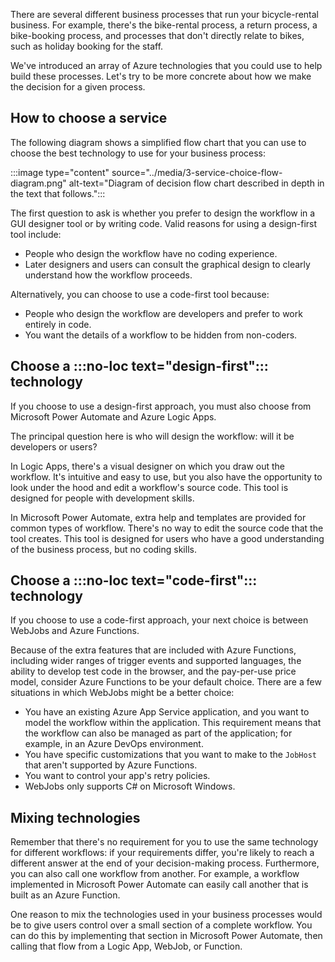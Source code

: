 There are several different business processes that run your bicycle-rental business. For example, there's the bike-rental process, a return process, a bike-booking process, and processes that don't directly relate to bikes, such as holiday booking for the staff.

We've introduced an array of Azure technologies that you could use to help build these processes. Let's try to be more concrete about how we make the decision for a given process.

## How to choose a service

The following diagram shows a simplified flow chart that you can use to choose the best technology to use for your business process:

:::image type="content" source="../media/3-service-choice-flow-diagram.png" alt-text="Diagram of decision flow chart described in depth in the text that follows.":::

The first question to ask is whether you prefer to design the workflow in a GUI designer tool or by writing code. Valid reasons for using a design-first tool include:

- People who design the workflow have no coding experience.
- Later designers and users can consult the graphical design to clearly understand how the workflow proceeds.

Alternatively, you can choose to use a code-first tool because:

- People who design the workflow are developers and prefer to work entirely in code.
- You want the details of a workflow to be hidden from non-coders.

## Choose a :::no-loc text="design-first"::: technology

If you choose to use a design-first approach, you must also choose from Microsoft Power Automate and Azure Logic Apps.

The principal question here is who will design the workflow: will it be developers or users?

In Logic Apps, there's a visual designer on which you draw out the workflow. It's intuitive and easy to use, but you also have the opportunity to look under the hood and edit a workflow's source code. This tool is designed for people with development skills.

In Microsoft Power Automate, extra help and templates are provided for common types of workflow. There's no way to edit the source code that the tool creates. This tool is designed for users who have a good understanding of the business process, but no coding skills.

## Choose a :::no-loc text="code-first"::: technology

If you choose to use a code-first approach, your next choice is between WebJobs and Azure Functions.

Because of the extra features that are included with Azure Functions, including wider ranges of trigger events and supported languages, the ability to develop test code in the browser, and the pay-per-use price model, consider Azure Functions to be your default choice. There are a few situations in which WebJobs might be a better choice:

- You have an existing Azure App Service application, and you want to model the workflow within the application. This requirement means that the workflow can also be managed as part of the application; for example, in an Azure DevOps environment.
- You have specific customizations that you want to make to the `JobHost` that aren't supported by Azure Functions.
- You want to control your app's retry policies.
- WebJobs only supports C# on Microsoft Windows.

## Mixing technologies

Remember that there's no requirement for you to use the same technology for different workflows: if your requirements differ, you're likely to reach a different answer at the end of your decision-making process. Furthermore, you can also call one workflow from another. For example, a workflow implemented in Microsoft Power Automate can easily call another that is built as an Azure Function.

One reason to mix the technologies used in your business processes would be to give users control over a small section of a complete workflow. You can do this by implementing that section in Microsoft Power Automate, then calling that flow from a Logic App, WebJob, or Function.
